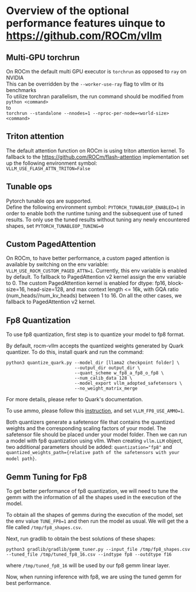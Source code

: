 # Overview of the optional performance features uinque to https://github.com/ROCm/vllm
## Multi-GPU torchrun
On ROCm the default multi GPU executor is `torchrun` as opposed to `ray` on NVIDIA  
This can be overridden by the `--worker-use-ray` flag to vllm or its benchmarks  
To utilize torchran parallelism, the run command should be modified from  
`python <command>`  
to  
`torchrun --standalone --nnodes=1 --nproc-per-node=<world-size> <command>`
## Triton attention
The default attention function on ROCm is using triton attention kernel. To fallback to the https://github.com/ROCm/flash-attention implementation set up the following environment symbol:  
`VLLM_USE_FLASH_ATTN_TRITON=False`
## Tunable ops
Pytorch tunable ops are supported.  
Define the following environment symbol: `PYTORCH_TUNABLEOP_ENABLED=1` in order to enable both the runtime tuning and the subsequent use of tuned results. To only use the tuned results without tuning any newly encountered shapes, set `PYTORCH_TUNABLEOP_TUNING=0`

## Custom PagedAttention

On ROCm, to have better performance, a custom paged attention is available by switching on the env variable: `VLLM_USE_ROCM_CUSTOM_PAGED_ATTN=1`.
Currently, this env variable is enabled by default. To fallback to PagedAttention v2 kernel assign the env variable to 0.
The custom PagedAttention kernel is enabled for dtype: fp16, block-size=16, head-size=128, and max context length <= 16k, with GQA ratio (num_heads//num_kv_heads) between 1 to 16. On all the other cases, we fallback to PagedAttention v2 kernel.

## Fp8 Quantization

To use fp8 quantization, first step is to quantize your model to fp8 format. 

By default, rocm-vllm accepts the quantized weights generated by Quark quantizer. To do this, install quark and run the command:

```
python3 quantize_quark.py --model_dir [llama2 checkpoint folder] \
                          --output_dir output_dir \
                          --quant_scheme w_fp8_a_fp8_o_fp8 \
                          --num_calib_data 128 \
                          --model_export vllm_adopted_safetensors \
                          --no_weight_matrix_merge
```
For more details, please refer to Quark's documentation.

To use ammo, please follow this [instruction](https://github.com/ROCm/vllm/tree/main/examples/fp8/quantizer), and set `VLLM_FP8_USE_AMMO=1`.

Both quantizers generate a safetensor file that contains the quantized weights and the corresponding scaling factors of your model. The safetensor file should be placed under your model folder. Then we can run a model with fp8 quantization using vllm. When creating `vllm.LLM` object, two additional parameters should be added: `quantization="fp8"` and `quantized_weights_path={relative path of the safetensors with your model path}`.

## Gemm Tuning for Fp8

To get better performance of fp8 quantization, we will need to tune the gemm with the information of all the shapes used in the execution of the model. 

To obtain all the shapes of gemms during the execution of the model, set the env value `TUNE_FP8=1` and then run the model as usual. We will get the a file called `/tmp/fp8_shapes.csv`.

Next, run gradlib to obtain the best solutions of these shapes:

```
python3 gradlib/gradlib/gemm_tuner.py --input_file /tmp/fp8_shapes.csv --tuned_file /tmp/tuned_fp8_16.csv --indtype fp8 --outdtype f16
```
where `/tmp/tuned_fp8_16` will be used by our fp8 gemm linear layer.

Now, when running inference with fp8, we are using the tuned gemm for best performance.
